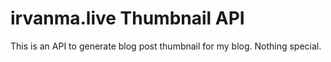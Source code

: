 # irvanma.live Thumbnail API

This is an API to generate blog post thumbnail for my blog. Nothing special.
